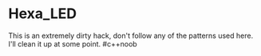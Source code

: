# Hexa_LED

This is an extremely dirty hack, don't follow any of the patterns used here. I'll clean it up at some point. #c++noob